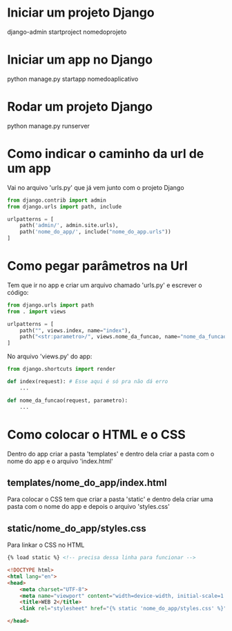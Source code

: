 # Iniciar um projeto Django

django-admin startproject nomedoprojeto

# Iniciar um app no Django

python manage.py startapp nomedoaplicativo

# Rodar um projeto Django

python manage.py runserver

# Como indicar o caminho da url de um app

Vai no arquivo 'urls.py' que já vem junto com o projeto Django

```python
from django.contrib import admin
from django.urls import path, include

urlpatterns = [
    path('admin/', admin.site.urls),
    path('nome_do_app/', include("nome_do_app.urls"))
]

```

# Como pegar parâmetros na Url

Tem que ir no app e criar um arquivo chamado 'urls.py' e escrever o código:

```python
from django.urls import path
from . import views

urlpatterns = [
    path("", views.index, name="index"),
    path("<str:parametro>/", views.nome_da_funcao, name="nome_da_funcao"), # Como passar um parametro pela URL
]
```

No arquivo 'views.py' do app:

```python
from django.shortcuts import render

def index(request): # Esse aqui é só pra não dá erro
    ...

def nome_da_funcao(request, parametro):
    ...
```

# Como colocar o HTML e o CSS

Dentro do app criar a pasta 'templates' e dentro dela criar a pasta com o nome do app e o arquivo 'index.html'

## templates/nome_do_app/index.html

Para colocar o CSS tem que criar a pasta 'static' e dentro dela criar uma pasta com o nome do app e depois o arquivo 'styles.css'

## static/nome_do_app/styles.css

Para linkar o CSS no HTML

```html
{% load static %} <!-- precisa dessa linha para funcionar -->

<!DOCTYPE html>
<html lang="en">
<head>
    <meta charset="UTF-8">
    <meta name="viewport" content="width=device-width, initial-scale=1.0">
    <title>WEB 2</title>
    <link rel="stylesheet" href="{% static 'nome_do_app/styles.css' %}"> <!-- Essa linha de código é a que linka o CSS -->

</head>
```